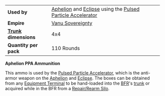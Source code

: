 |                                                 |                                                                                                                                                                    |
| ----------------------------------------------- | ------------------------------------------------------------------------------------------------------------------------------------------------------------------ |
| **Used by**                                     | [Aphelion](../vehicles/Aphelion.md) and [Eclipse](../vehicles/Eclipse.md) using the [Pulsed Particle Accelerator](<../items/Pulsed_Particle_Accelerator_(BFR).md>) |
| **Empire**                                      | [Vanu Sovereignty](../etc/Vanu_Sovereignty.md)                                                                                                                     |
| **[Trunk](../terminology/Trunk.md) dimensions** | 4x4                                                                                                                                                                |
| **Quantity per pack**                           | 110 Rounds                                                                                                                                                         |

**Aphelion PPA Ammunition**

This ammo is used by the
[Pulsed Particle Accelerator](<../items/Pulsed_Particle_Accelerator_(BFR).md>),
which is the anti-armor weapon on the [Aphelion](../vehicles/Aphelion.md) and
[Eclipse](../vehicles/Eclipse.md). The boxes can be obtained from any
[Equipment Terminal](../items/Equipment_Terminal.md) to be hand-loaded into the
[BFR](../vehicles/BattleFrame_Robotics.md)'s [trunk](../terminology/Trunk.md) or
acquired while in the BFR from a
[Repair/Rearm Silo](../items/Repair_Rearm_Silo.md).
